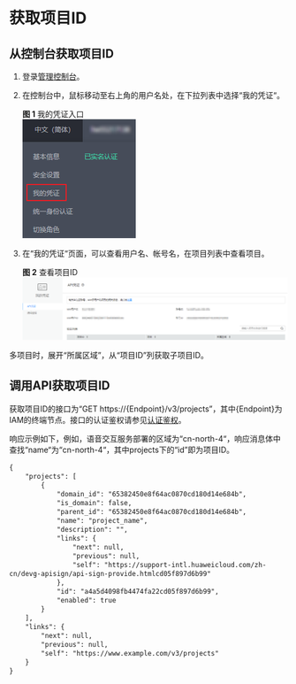 # 获取项目ID<a name="sis_03_0008"></a>

## 从控制台获取项目ID<a name="section19885123154616"></a>

1.  登录[管理控制台](https://console.huaweicloud.com/console/?locale=zh-cn)。
2.  在控制台中，鼠标移动至右上角的用户名处，在下拉列表中选择“我的凭证“。

    **图 1**  我的凭证入口<a name="fig361452524618"></a>  
    ![](figures/我的凭证入口.png "我的凭证入口")

3.  在“我的凭证“页面，可以查看用户名、帐号名，在项目列表中查看项目。

    **图 2**  查看项目ID<a name="fig20626132135515"></a>  
    ![](figures/查看项目ID.png "查看项目ID")


多项目时，展开“所属区域”，从“项目ID”列获取子项目ID。

## 调用API获取项目ID<a name="section152741133194610"></a>

获取项目ID的接口为“GET https://\{Endpoint\}/v3/projects”，其中\{Endpoint\}为IAM的终端节点。接口的认证鉴权请参见[认证鉴权](认证鉴权.md)。

响应示例如下，例如，语音交互服务部署的区域为“cn-north-4“，响应消息体中查找“name“为“cn-north-4“，其中projects下的“id”即为项目ID。

```
{ 
    "projects": [ 
        { 
            "domain_id": "65382450e8f64ac0870cd180d14e684b", 
            "is_domain": false, 
            "parent_id": "65382450e8f64ac0870cd180d14e684b", 
            "name": "project_name", 
            "description": "", 
            "links": { 
                "next": null, 
                "previous": null, 
                "self": "https://support-intl.huaweicloud.com/zh-cn/devg-apisign/api-sign-provide.htmlcd05f897d6b99" 
            }, 
            "id": "a4a5d4098fb4474fa22cd05f897d6b99", 
            "enabled": true 
        } 
    ], 
    "links": { 
        "next": null, 
        "previous": null, 
        "self": "https://www.example.com/v3/projects" 
    } 
}
```

